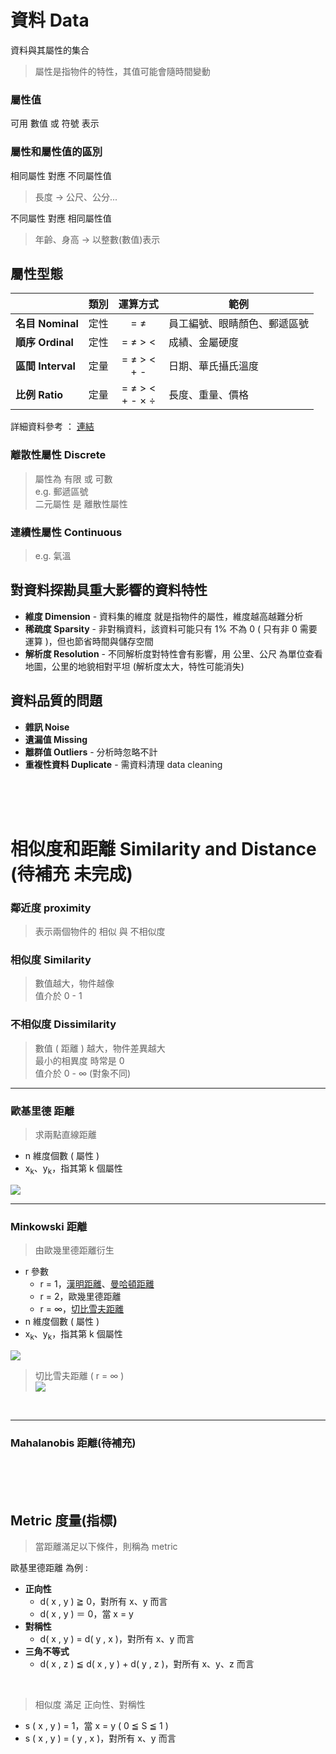 # 資料 Data
資料與其屬性的集合
> 屬性是指物件的特性，其值可能會隨時間變動

### 屬性值
可用 數值 或 符號 表示
### 屬性和屬性值的區別
相同屬性 對應 不同屬性值
> 長度 → 公尺、公分...  

不同屬性 對應 相同屬性值
> 年齡、身高 → 以整數(數值)表示

## 屬性型態
|   |類別|運算方式|範例|
|---|:-:|:------:|---|
|**名目 Nominal**  | 定性 | = ≠| 員工編號、眼睛顏色、郵遞區號 |
|**順序 Ordinal**  | 定性 | = ≠ > <| 成績、金屬硬度 |
|**區間 Interval** | 定量   | = ≠ > < </br> + -| 日期、華氏攝氏溫度 |
|**比例 Ratio**    | 定量   | = ≠ > < </br> + - × ÷| 長度、重量、價格|

詳細資料參考 ： [連結](https://medium.com/marketingdatascience/%E5%B0%BA%E5%BA%A6%E7%9A%84%E9%A1%9E%E5%9E%8B-%E5%90%8D%E7%9B%AE%E5%B0%BA%E5%BA%A6-%E9%A0%86%E5%BA%8F%E5%B0%BA%E5%BA%A6-%E5%8D%80%E9%96%93%E5%B0%BA%E5%BA%A6-%E6%AF%94%E4%BE%8B%E5%B0%BA%E5%BA%A6-d567f93b5104)

### 離散性屬性 Discrete
> 屬性為 有限 或 可數  
> e.g. 郵遞區號  
> 二元屬性 是 離散性屬性
### 連續性屬性 Continuous
> e.g. 氣溫

## 對資料探勘具重大影響的資料特性
+ **維度 Dimension** - 資料集的維度 就是指物件的屬性，維度越高越難分析
+ **稀疏度 Sparsity** - 非對稱資料，該資料可能只有 1% 不為 0 ( 只有非 0 需要運算 )，但也節省時間與儲存空間
+ **解析度 Resolution** - 不同解析度對特性會有影響，用 公里、公尺 為單位查看地圖，公里的地貌相對平坦 (解析度太大，特性可能消失)

## 資料品質的問題
+ **雜訊 Noise**
+ **遺漏值 Missing**
+ **離群值 Outliers** - 分析時忽略不計
+ **重複性資料 Duplicate** - 需資料清理 data cleaning

</br></br></br>

# 相似度和距離 Similarity and Distance (待補充 未完成)
### 鄰近度 proximity
> 表示兩個物件的 相似 與 不相似度
### 相似度 Similarity
> 數值越大，物件越像  
> 值介於 0 - 1
### 不相似度 Dissimilarity
> 數值 ( 距離 ) 越大，物件差異越大  
> 最小的相異度 時常是 0  
> 值介於 0 - ∞ (對象不同)  

---
### 歐基里德 距離
> 求兩點直線距離
* n 維度個數 ( 屬性 )  
* x<sub>k</sub>、y<sub>k</sub>，指其第 k 個屬性

<img src="https://user-images.githubusercontent.com/86312099/123497641-3d16ac80-d661-11eb-8045-28d3cc24b960.png">

---

### Minkowski 距離
> 由歐幾里德距離衍生
+ r 參數
  + r = 1，[漢明距離](https://zh.wikipedia.org/wiki/%E6%B1%89%E6%98%8E%E8%B7%9D%E7%A6%BB)、[曼哈頓距離](https://zh.wikipedia.org/wiki/%E6%9B%BC%E5%93%88%E9%A0%93%E8%B7%9D%E9%9B%A2)
  + r = 2，歐幾里德距離
  + r = ∞，[切比雪夫距離](https://zh.wikipedia.org/wiki/%E5%88%87%E6%AF%94%E9%9B%AA%E5%A4%AB%E8%B7%9D%E7%A6%BB)     
+ n 維度個數 ( 屬性 ) 
+ x<sub>k</sub>、y<sub>k</sub>，指其第 k 個屬性

<img src="https://user-images.githubusercontent.com/86312099/123498642-de9efd80-d663-11eb-8aa1-b078d3a3d054.png">

> 切比雪夫距離 ( r = ∞ )  
> <img src="https://user-images.githubusercontent.com/86312099/123499494-d5b12a80-d669-11eb-9f86-2b3d475518a6.png">

</br>

---
### Mahalanobis 距離(待補充)

</br>
</br>
</br>

## Metric 度量(指標)
> 當距離滿足以下條件，則稱為 metric

歐基里德距離 為例 :
+ **正向性**
  + d( x , y ) ≧ 0，對所有 x、y 而言
  + d( x , y ) ＝ 0，當 x = y
+ **對稱性**
  + d( x , y ) = d( y , x )，對所有 x、y 而言
+ **三角不等式**
  + d( x , z ) ≦ d( x , y ) + d( y , z )，對所有 x、y、z 而言

</br>

> 相似度 滿足 正向性、對稱性
+ s ( x , y ) = 1，當 x = y ( 0 ≦ S ≦ 1 )
+ s ( x , y ) = ( y , x )，對所有 x、y 而言
  
